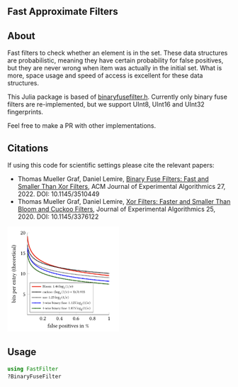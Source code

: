 ## Fast Approximate Filters  

## About

Fast filters to check whether an element is in the set. These data structures are
probabilistic, meaning they have certain probability for false positives, but 
they are never wrong when item was actually in the initial set. What is more,
space usage and speed of access is excellent for these data structures. 

This Julia package is based of [binaryfusefilter.h](https://github.com/FastFilter/xor_singleheader/blob/master/include/binaryfusefilter.h).
Currently only binary fuse filters are re-implemented, but we support UInt8, UInt16 and UInt32 fingerprints.

Feel free to make a PR with other implementations.

## Citations

If using this code for scientific settings please cite the relevant papers:

* Thomas Mueller Graf,  Daniel Lemire, [Binary Fuse Filters: Fast and Smaller Than Xor Filters](https://dl.acm.org/doi/abs/10.1145/3510449), ACM Journal of Experimental Algorithmics 27, 2022. DOI: 10.1145/3510449
* Thomas Mueller Graf,  Daniel Lemire, [Xor Filters: Faster and Smaller Than Bloom and Cuckoo Filters](https://arxiv.org/abs/1912.08258), Journal of Experimental Algorithmics 25, 2020. DOI: 10.1145/3376122

<img src="comparison.png" width="50%"/>

## Usage

```julia
using FastFilter
?BinaryFuseFilter
```
